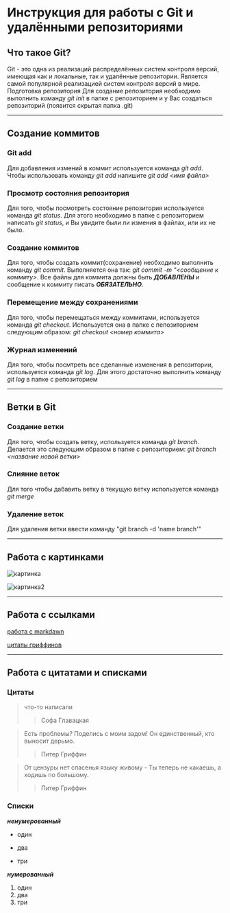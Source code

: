 # Инструкция для работы с Git и удалёнными репозиториями

## Что такое Git?
Git - это одна из реализаций распределённых систем контроля версий, имеющая как и локальные, так и удалённые репозитории. Является самой популярной реализацией систем контроля версий в мире.
Подготовка репозитория
Для создание репозитория необходимо выполнить команду *git init*  в папке с репозиторием и у Вас создаться репозиторий (появится скрытая папка .git)

---

## Создание коммитов

### Git add
Для добавления измений в коммит используется команда *git add*. Чтобы использовать команду *git add* напишите *git add <имя файла>*

### Просмотр состояния репозитория
Для того, чтобы посмотреть состояние репозитория используется команда *git status*. Для этого необходимо в папке с репозиторием написать *git status*, и Вы увидите были ли измения в файлах, или их не было.

### Создание коммитов
Для того, чтобы создать коммит(сохранение) необходимо выполнить команду *git commit*. Выполняется она так: *git commit -m "<сообщение к коммиту>*. Все файлы для коммита должны быть ***ДОБАВЛЕНЫ*** и сообщение к коммиту писать ***ОБЯЗАТЕЛЬНО***.

### Перемещение между сохранениями
Для того, чтобы перемещаться между коммитами, используется команда *git checkout*. Используется она в папке с пепозиторием следующим образом: *git checkout <номер коммита>*

### Журнал изменений
Для того, чтобы посмтреть все сделанные изменения в репозитории, используется команда *git log*. Для этого достаточно выполнить команду *git log* в папке с репозиторием

---

## **Ветки в Git**

### **Создание ветки**

Для того, чтобы создать ветку, используется команда *git branch*. Делается это следующим образом в папке с репозиторием: *git branch <название новой ветки>*

### **Слияние веток**

Для того чтобы дабавить ветку в текущую ветку используется команда *git merge <name branch>*

### **Удаление веток**
Для удаления ветки ввести команду "git branch -d 'name branch'"

---

## Работа с картинками

![картинка](https://icdn.lenta.ru/images/2021/04/27/16/20210427163138131/square_320_c09ebae17387b7d6eeb9fa0d42afe5ee.jpg)

![картинка2](https://skillbox.ru/upload/setka_images/14055326052022_0ed1686442ac630326a48ddcef43684fa02b904b.jpg)

---

## Работа с ссылками

[работа с markdawn](https://texterra.ru/blog/ischerpyvayushchaya-shpargalka-po-sintaksisu-razmetki-markdown-na-zametku-avtoram-veb-razrabotchikam.html)

[цитаты гриффинов](https://citaty.info/cartoon/griffiny-family-guy)

---

## Работа с цитатами и списками

### Цитаты

> что-то написали
>> Софа Главацкая

> Есть проблемы? Поделись с моим задом! Он единственный, кто выносит дерьмо.
>> Питер Гриффин

> От цензуры нет спасенья языку живому -
Ты теперь не какаешь, а ходишь по большому.
>> Питер Гриффин

### Списки
***ненумерованный***

* один
- два
+ три

***нумерованный***

1. один
2. два
3. три